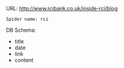 URL: http://www.rcibank.co.uk/inside-rci/blog

    Spider name: rci

DB Schema:
- title
- date
- link
- content

